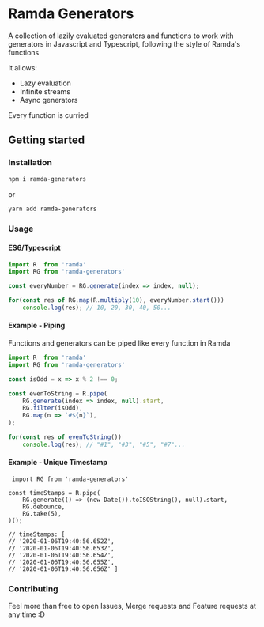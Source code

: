 # Ramda Generators

A collection of lazily evaluated generators and functions to work with generators in Javascript and Typescript, following the style of Ramda's functions

It allows: 
 - Lazy evaluation
 - Infinite streams
 - Async generators
 
Every function is curried

## Getting started 

### Installation

```sh
npm i ramda-generators
```
or
```sh
yarn add ramda-generators
``` 

### Usage

#### ES6/Typescript

```javascript
import R  from 'ramda'
import RG from 'ramda-generators'

const everyNumber = RG.generate(index => index, null);

for(const res of RG.map(R.multiply(10), everyNumber.start()))
    console.log(res); // 10, 20, 30, 40, 50...
```

#### Example - Piping
Functions and generators can be piped like every function in Ramda
```javascript
import R  from 'ramda'
import RG from 'ramda-generators'

const isOdd = x => x % 2 !== 0;

const evenToString = R.pipe(
    RG.generate(index => index, null).start,
    RG.filter(isOdd),
    RG.map(n => `#${n}`),
);

for(const res of evenToString())
    console.log(res); // "#1", "#3", "#5", "#7"...
```

#### Example - Unique Timestamp

```javat
 import RG from 'ramda-generators'

const timeStamps = R.pipe(
    RG.generate(() => (new Date()).toISOString(), null).start,
    RG.debounce,
    RG.take(5),
)();

// timeStamps: [
// '2020-01-06T19:40:56.652Z',
// '2020-01-06T19:40:56.653Z',
// '2020-01-06T19:40:56.654Z',
// '2020-01-06T19:40:56.655Z',
// '2020-01-06T19:40:56.656Z' ]
```

### Contributing
Feel more than free to open Issues, Merge requests and Feature requests at any time :D
